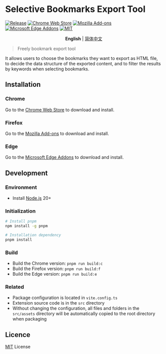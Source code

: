 # Selective Bookmarks Export Tool

[![Release](https://img.shields.io/github/v/release/LightAPIs/free-export-bookmarks.svg?color=orange)](https://github.com/LightAPIs/free-export-bookmarks/releases/latest) [![Chrome Web Store](https://img.shields.io/chrome-web-store/v/dkbihgadoohejmlhpffffbmbhmkhjbfi?maxAge=86400)](https://chrome.google.com/webstore/detail/selective-bookmarks-export-tool/dkbihgadoohejmlhpffffbmbhmkhjbfi) [![Mozilla Add-ons](https://img.shields.io/amo/v/bookmarks-export-tool)](https://addons.mozilla.org/en-US/firefox/addon/bookmarks-export-tool/) [![Microsoft Edge Addons](https://img.shields.io/badge/-edge_addons-blue.svg)](https://microsoftedge.microsoft.com/addons/detail/eedggiamkopgoloilafiinldaablcohj) [![MIT](https://img.shields.io/badge/license-MIT-green)](/LICENSE)

<p align="center"><b>English</b> | <a href="./README_CN.md">简体中文</a></p>

> Freely bookmark export tool

It allows users to choose the bookmarks they want to export as HTML file, to decide the data structure of the exported content, and to filter the results by keywords when selecting bookmarks.

## Installation

### Chrome

Go to the [Chrome Web Store](https://chrome.google.com/webstore/detail/selective-bookmarks-export-tool/dkbihgadoohejmlhpffffbmbhmkhjbfi) to download and install.

### Firefox

Go to the [Mozilla Add-ons](https://addons.mozilla.org/en-US/firefox/addon/bookmarks-export-tool/) to download and install.

### Edge

Go to the [Microsoft Edge Addons](https://microsoftedge.microsoft.com/addons/detail/eedggiamkopgoloilafiinldaablcohj) to download and install.

## Development

### Environment

- Install [Node.js](https://nodejs.org/) 20+

### Initialization

```bash
# Install pnpm
npm install -g pnpm

# Installation dependency
pnpm install
```

### Build

- Build the Chrome version: `pnpm run build:c`
- Build the Firefox version: `pnpm run build:f`
- Build the Edge version: `pnpm run build:e`

### Related

- Package configuration is located in `vite.config.ts`
- Extension source code is in the `src` directory
- Without changing the configuration, all files and folders in the `src/assets` directory will be automatically copied to the root directory when packaging

## Licence

[MIT](/LICENSE) License
